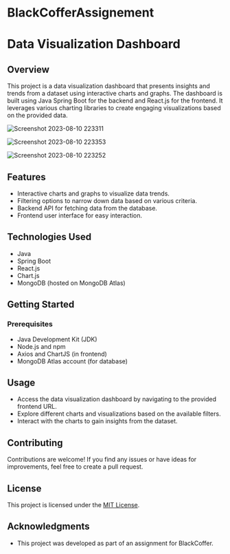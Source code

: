 # BlackCofferAssignement
# Data Visualization Dashboard

## Overview
This project is a data visualization dashboard that presents insights and trends from a dataset using interactive charts and graphs. The dashboard is built using Java 
Spring Boot for the backend and React.js for the frontend. It leverages various charting libraries to create engaging visualizations based on the provided data.

![Screenshot 2023-08-10 223311](https://github.com/THEKIRA001/BlackCofferAssignement/assets/111694017/c1d808a3-f337-48a3-ba5e-837d62a197f8)


![Screenshot 2023-08-10 223353](https://github.com/THEKIRA001/BlackCofferAssignement/assets/111694017/0da685c8-2327-4f54-b9b0-a2fa28840b5d)


![Screenshot 2023-08-10 223252](https://github.com/THEKIRA001/BlackCofferAssignement/assets/111694017/178ee61d-18e5-4c54-a2e6-950dac7f6d82)


## Features
- Interactive charts and graphs to visualize data trends.
- Filtering options to narrow down data based on various criteria.
- Backend API for fetching data from the database.
- Frontend user interface for easy interaction.

## Technologies Used
- Java
- Spring Boot
- React.js
- Chart.js
- MongoDB (hosted on MongoDB Atlas)

## Getting Started

### Prerequisites
- Java Development Kit (JDK)
- Node.js and npm
- Axios and ChartJS (in frontend)
- MongoDB Atlas account (for database)

## Usage
- Access the data visualization dashboard by navigating to the provided frontend URL.
- Explore different charts and visualizations based on the available filters.
- Interact with the charts to gain insights from the dataset.

## Contributing
Contributions are welcome! If you find any issues or have ideas for improvements, feel free to create a pull request.

## License
This project is licensed under the [MIT License](LICENSE).


## Acknowledgments
- This project was developed as part of an assignment for BlackCoffer.



